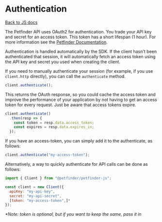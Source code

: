 # Authentication

[Back to JS docs](README.md)

The Petfinder API uses OAuth2 for authentication. You trade your API key and
secret for an access token. This token has a short lifespan (1 hour). For more
information see the [Petfinder Documentation](https://www.petfinder.com/developers/v2/docs/#using-the-api).

Authentication is handled automatically by the SDK. If the client hasn't been
authenticated that session, it will automatically fetch an access token using
the API key and secret you used when creating the client.

If you need to manually authenticate your session (for example, if you use
`client.http` directly), you can call the `authenticate` method.

```js
client.authenticate();
```

This returns the OAuth response, so you could cache the access token and
improve the performance of your application by not having to get an access
token for every request. Just be aware that access tokens expire.

```js
client.authenticate()
  .then(resp => {
    const token = resp.data.access_token;
    const expires = resp.data.expires_in;
  });
```

If you have an access-token, you can simply add it to the authenticate, as follows:
```js
client.authenticate("my-access-token");
```

Alternatively, a way to quickly authenticate for API calls can be done as follows:

```js
import { Client } from "@petfinder/petfinder-js";

const client = new Client({
  apiKey: "my-api-key",
  secret: "my-api-secret",
  [token: "my-access-token",]*
});
```
_*Note: token is optional, but if you want to keep the same, pass it in_

